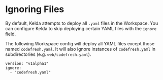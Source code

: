 # Ignoring Files

By default, Kelda attempts to deploy all `.yaml` files in the Workspace. You
can configure Kelda to skip deploying certain YAML files with the `ignore`
field.

The following Workspace config will deploy all YAML files except those named
`codefresh.yaml`. It will also ignore instances of `codefresh.yaml` in
subdirectories (e.g. `web/codefresh.yaml`).

```
version: "v1alpha1"
ignore:
  - "codefresh.yaml"
```
